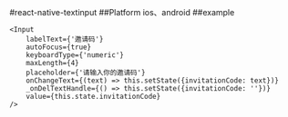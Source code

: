 #react-native-textinput 
##Platform
ios、android
##example
```
<Input
	labelText={'邀请码'}
	autoFocus={true}
	keyboardType={'numeric'}
	maxLength={4}
	placeholder={'请输入你的邀请码'}
	onChangeText={(text) => this.setState({invitationCode: text})}
	_onDelTextHandle={() => this.setState({invitationCode: ''})}
	value={this.state.invitationCode}
/>
```
